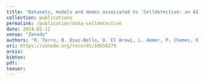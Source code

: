 ```yaml
---
title: "Datasets, models and demos associated to 'Celldetective: an AI-enhanced image analysis tool for unraveling dynamic cell interactions'"
collection: publications
permalink: /publication/data-celldetective
date: 2024-02-12
venue: "Zenodo"
authors: "R. Torro, B. Diaz-Bello, D. El Arawi, L. Ammer, P. Chames, K. Sengupta, L. Limozin"
uri: https://zenodo.org/records/10650279
arxiv: 
bibtex: 
pdf: 
teaser: 
---
```

